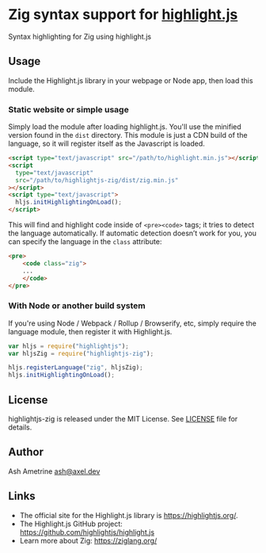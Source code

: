 # Zig syntax support for [highlight.js](https://highlightjs.org/)

Syntax highlighting for Zig using highlight.js

## Usage

Include the Highlight.js library in your webpage or Node app, then load this module.

### Static website or simple usage

Simply load the module after loading highlight.js. You'll use the minified version found in the `dist` directory. This module is just a CDN build of the language, so it will register itself as the Javascript is loaded.

```html
<script type="text/javascript" src="/path/to/highlight.min.js"></script>
<script
  type="text/javascript"
  src="/path/to/highlightjs-zig/dist/zig.min.js"
></script>
<script type="text/javascript">
  hljs.initHighlightingOnLoad();
</script>
```

This will find and highlight code inside of `<pre><code>` tags; it tries to detect the language automatically. If automatic detection doesn’t work for you, you can specify the language in the `class` attribute:

```html
<pre>
    <code class="zig">
    ...
    </code>
</pre>
```

### With Node or another build system

If you're using Node / Webpack / Rollup / Browserify, etc, simply require the language module, then register it with Highlight.js.

```javascript
var hljs = require("highlightjs");
var hljsZig = require("highlightjs-zig");

hljs.registerLanguage("zig", hljsZig);
hljs.initHighlightingOnLoad();
```

## License

highlightjs-zig is released under the MIT License. See [LICENSE](https://notabug.org/Ash/highlightjs-zig/src/master/LICENSE) file for details.

## Author

Ash Ametrine <ash@axel.dev>

## Links

- The official site for the Highlight.js library is <https://highlightjs.org/>.
- The Highlight.js GitHub project: <https://github.com/highlightjs/highlight.js>
- Learn more about Zig: <https://ziglang.org/>
